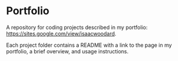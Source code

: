 # Portfolio

A repository for coding projects described in my portfolio: https://sites.google.com/view/isaacwoodard.

Each project folder contains a README with a link to the page in my portfolio, a brief overview, and usage instructions.
